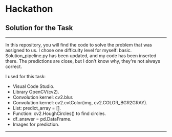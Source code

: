 # Hackathon

## Solution for the Task

---

In this repository, you will find the code to solve the problem that was assigned to us. I chose one difficulty level for myself: basic. Solution_pipeline.py has been updated, and my code has been inserted there. The predictions are close, but I don't know why, they're not always correct.

I used for this task:

- Visual Code Studio.
- Library OpenCV(cv2).
- Convolution kernel: cv2.blur.
- Convolution kernel: cv2.cvtColor(img, cv2.COLOR_BGR2GRAY).
- List: predict_array = [].
- Function: cv2.HoughCircles() to find circles.
- df_answer = pd.DataFrame.
- Images for prediction.

---
